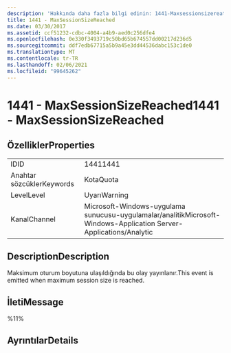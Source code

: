 ```yaml
---
description: 'Hakkında daha fazla bilgi edinin: 1441-Maxsessionsizereatiz'
title: 1441 - MaxSessionSizeReached
ms.date: 03/30/2017
ms.assetid: ccf51232-cdbc-4004-a4b9-aed0c256dfe4
ms.openlocfilehash: 0e330f3493719c50bd65b674557dd00217d236d5
ms.sourcegitcommit: ddf7edb67715a5b9a45e3dd44536dabc153c1de0
ms.translationtype: MT
ms.contentlocale: tr-TR
ms.lasthandoff: 02/06/2021
ms.locfileid: "99645262"
---
```

# <a name="1441---maxsessionsizereached"></a><span data-ttu-id="5dd77-103">1441 - MaxSessionSizeReached</span><span class="sxs-lookup"><span data-stu-id="5dd77-103">1441 - MaxSessionSizeReached</span></span>

## <a name="properties"></a><span data-ttu-id="5dd77-104">Özellikler</span><span class="sxs-lookup"><span data-stu-id="5dd77-104">Properties</span></span>  
  
|||  
|-|-|  
|<span data-ttu-id="5dd77-105">ID</span><span class="sxs-lookup"><span data-stu-id="5dd77-105">ID</span></span>|<span data-ttu-id="5dd77-106">1441</span><span class="sxs-lookup"><span data-stu-id="5dd77-106">1441</span></span>|  
|<span data-ttu-id="5dd77-107">Anahtar sözcükler</span><span class="sxs-lookup"><span data-stu-id="5dd77-107">Keywords</span></span>|<span data-ttu-id="5dd77-108">Kota</span><span class="sxs-lookup"><span data-stu-id="5dd77-108">Quota</span></span>|  
|<span data-ttu-id="5dd77-109">Level</span><span class="sxs-lookup"><span data-stu-id="5dd77-109">Level</span></span>|<span data-ttu-id="5dd77-110">Uyarı</span><span class="sxs-lookup"><span data-stu-id="5dd77-110">Warning</span></span>|  
|<span data-ttu-id="5dd77-111">Kanal</span><span class="sxs-lookup"><span data-stu-id="5dd77-111">Channel</span></span>|<span data-ttu-id="5dd77-112">Microsoft-Windows-uygulama sunucusu-uygulamalar/analitik</span><span class="sxs-lookup"><span data-stu-id="5dd77-112">Microsoft-Windows-Application Server-Applications/Analytic</span></span>|  
  
## <a name="description"></a><span data-ttu-id="5dd77-113">Description</span><span class="sxs-lookup"><span data-stu-id="5dd77-113">Description</span></span>  

 <span data-ttu-id="5dd77-114">Maksimum oturum boyutuna ulaşıldığında bu olay yayınlanır.</span><span class="sxs-lookup"><span data-stu-id="5dd77-114">This event is emitted when maximum session size is reached.</span></span>  
  
## <a name="message"></a><span data-ttu-id="5dd77-115">İleti</span><span class="sxs-lookup"><span data-stu-id="5dd77-115">Message</span></span>  

 <span data-ttu-id="5dd77-116">%1</span><span class="sxs-lookup"><span data-stu-id="5dd77-116">1%</span></span>  
  
## <a name="details"></a><span data-ttu-id="5dd77-117">Ayrıntılar</span><span class="sxs-lookup"><span data-stu-id="5dd77-117">Details</span></span>
